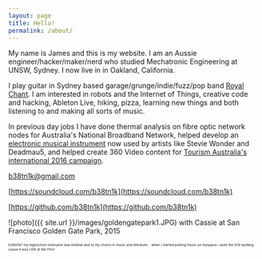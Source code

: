 ```yaml
---
layout: page
title: Hello!
permalink: /about/
---
```


My name is James and this is my website. I am an Aussie engineer/hacker/maker/nerd who studied Mechatronic Engineering at UNSW, Sydney. I now live in in Oakland, California.


I play guitar in Sydney based garage/grunge/indie/fuzz/pop band [Royal Chant](http://royalchant.bandcamp.com/). I am interested in robots and the Internet of Things, creative code and hacking, Ableton Live, hiking, pizza, learning new things and both listening to and making all sorts of music.


In previous day jobs I have done thermal analysis on fibre optic network nodes for Australia's National Broadband Network, helped develop an [electronic musical instrument](http://petervogelinstruments.com.au/) now used by artists like Stevie Wonder and Deadmau5, and helped create 360 Video content for [Tourism Australia's international 2016 campaign](http://www.australia.com/en-us/things-to-do/aquatic.html).

[b38tn1k@gmail.com](b38tn1k@gmail.com)

[https://soundcloud.com/b38tn1k](https://soundcloud.com/b38tn1k)

[https://github.com/b38tn1k](https://github.com/b38tn1k)


![photo]({{ site.url }}/images/goldengatepark1.JPG)
with Cassie at San Francisco Golden Gate Park, 2015




<sub><sub><sub><sub>b38tn1k? my highschool nickname was beatnik due to my choice in music and literature... when i started putting music on myspace i used the l33t spelling cause it was c00l at the t1m3</sub></sub></sub></sub>

